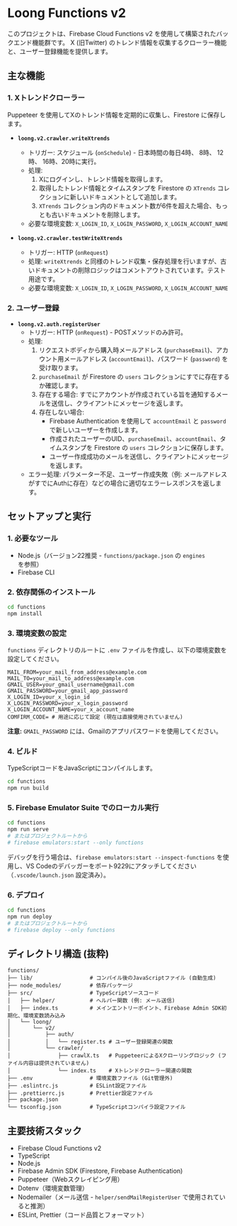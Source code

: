 # Loong Functions v2

このプロジェクトは、Firebase Cloud Functions v2 を使用して構築されたバックエンド機能群です。
X (旧Twitter) のトレンド情報を収集するクローラー機能と、ユーザー登録機能を提供します。

## 主な機能

### 1. Xトレンドクローラー

Puppeteer を使用してXのトレンド情報を定期的に収集し、Firestore に保存します。

- **`loong.v2.crawler.writeXtrends`**

  - トリガー: スケジュール (`onSchedule`) - 日本時間の毎日4時、 8時、 12時、 16時、20時に実行。
  - 処理:
    1.  Xにログインし、トレンド情報を取得します。
    2.  取得したトレンド情報とタイムスタンプを Firestore の `XTrends` コレクションに新しいドキュメントとして追加します。
    3.  `XTrends` コレクション内のドキュメント数が6件を超えた場合、もっとも古いドキュメントを削除します。
  - 必要な環境変数: `X_LOGIN_ID`, `X_LOGIN_PASSWORD`, `X_LOGIN_ACCOUNT_NAME`

- **`loong.v2.crawler.testWriteXtrends`**
  - トリガー: HTTP (`onRequest`)
  - 処理: `writeXtrends` と同様のトレンド収集・保存処理を行いますが、古いドキュメントの削除ロジックはコメントアウトされています。テスト用途です。
  - 必要な環境変数: `X_LOGIN_ID`, `X_LOGIN_PASSWORD`, `X_LOGIN_ACCOUNT_NAME`

### 2. ユーザー登録

- **`loong.v2.auth.registerUser`**
  - トリガー: HTTP (`onRequest`) - POSTメソッドのみ許可。
  - 処理:
    1.  リクエストボディから購入時メールアドレス (`purchaseEmail`)、アカウント用メールアドレス (`accountEmail`)、パスワード (`password`) を受け取ります。
    2.  `purchaseEmail` が Firestore の `users` コレクションにすでに存在するか確認します。
    3.  存在する場合: すでにアカウントが作成されている旨を通知するメールを送信し、クライアントにメッセージを返します。
    4.  存在しない場合:
        - Firebase Authentication を使用して `accountEmail` と `password` で新しいユーザーを作成します。
        - 作成されたユーザーのUID、`purchaseEmail`、`accountEmail`、タイムスタンプを Firestore の `users` コレクションに保存します。
        - ユーザー作成成功のメールを送信し、クライアントにメッセージを返します。
  - エラー処理: パラメーター不足、ユーザー作成失敗（例: メールアドレスがすでにAuthに存在）などの場合に適切なエラーレスポンスを返します。

## セットアップと実行

### 1. 必要なツール

- Node.js（バージョン22推奨 - `functions/package.json` の `engines` を参照）
- Firebase CLI

### 2. 依存関係のインストール

```bash
cd functions
npm install
```

### 3. 環境変数の設定

`functions` ディレクトリのルートに `.env` ファイルを作成し、以下の環境変数を設定してください。

```env
MAIL_FROM=your_mail_from_address@example.com
MAIL_TO=your_mail_to_address@example.com
GMAIL_USER=your_gmail_username@gmail.com
GMAIL_PASSWORD=your_gmail_app_password
X_LOGIN_ID=your_x_login_id
X_LOGIN_PASSWORD=your_x_login_password
X_LOGIN_ACCOUNT_NAME=your_x_account_name
COMFIRM_CODE= # 用途に応じて設定 (現在は直接使用されていません)
```

**注意:** `GMAIL_PASSWORD` には、Gmailのアプリパスワードを使用してください。

### 4. ビルド

TypeScriptコードをJavaScriptにコンパイルします。

```bash
cd functions
npm run build
```

### 5. Firebase Emulator Suite でのローカル実行

```bash
cd functions
npm run serve
# またはプロジェクトルートから
# firebase emulators:start --only functions
```

デバッグを行う場合は、`firebase emulators:start --inspect-functions` を使用し、VS Codeのデバッガーをポート9229にアタッチしてください（`.vscode/launch.json` 設定済み）。

### 6. デプロイ

```bash
cd functions
npm run deploy
# またはプロジェクトルートから
# firebase deploy --only functions
```

## ディレクトリ構造 (抜粋)

```
functions/
├── lib/                  # コンパイル後のJavaScriptファイル (自動生成)
├── node_modules/         # 依存パッケージ
├── src/                  # TypeScriptソースコード
│   ├── helper/           # ヘルパー関数 (例: メール送信)
│   ├── index.ts          # メインエントリーポイント、Firebase Admin SDK初期化、環境変数読み込み
│   └── loong/
│       └── v2/
│           ├── auth/
│           │   └── register.ts # ユーザー登録関連の関数
│           └── crawler/
│               ├── crawlX.ts   # PuppeteerによるXクローリングロジック (ファイル内容は提供されていません)
│               └── index.ts    # Xトレンドクローラー関連の関数
├── .env                  # 環境変数ファイル (Git管理外)
├── .eslintrc.js          # ESLint設定ファイル
├── .prettierrc.js        # Prettier設定ファイル
├── package.json
└── tsconfig.json         # TypeScriptコンパイラ設定ファイル
```

## 主要技術スタック

- Firebase Cloud Functions v2
- TypeScript
- Node.js
- Firebase Admin SDK (Firestore, Firebase Authentication)
- Puppeteer（Webスクレイピング用）
- Dotenv（環境変数管理）
- Nodemailer（メール送信 - `helper/sendMailRegisterUser` で使用されていると推測）
- ESLint, Prettier（コード品質とフォーマット）

```

```
